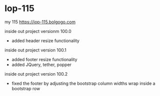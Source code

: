 # Iop-115
my 115
https://iop-115.bolgogo.com

inside out project versionm 100.0
- added header resize functionality

inside out project version 100.1
- added footer resize functionality
- added JQuery, tether, popper

inside out project version 100.2
- fixed the footer by adjusting the bootstrap column widths wrap inside a bootstrap row